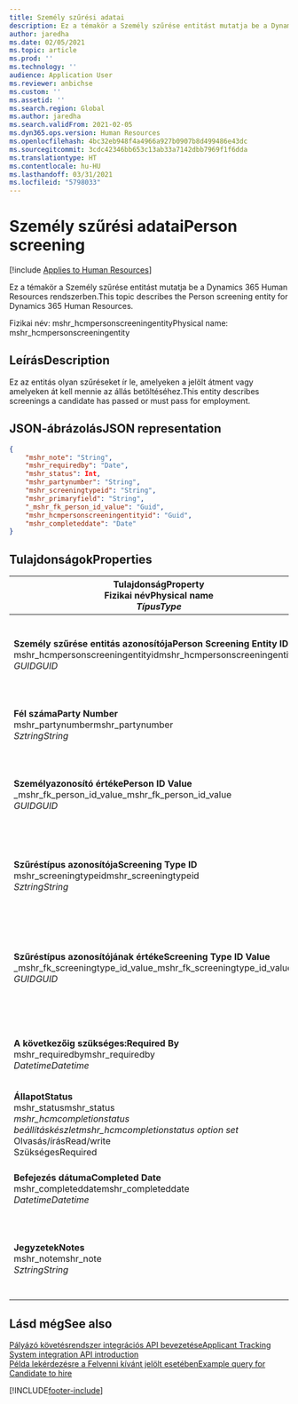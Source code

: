 ```yaml
---
title: Személy szűrési adatai
description: Ez a témakör a Személy szűrése entitást mutatja be a Dynamics 365 Human Resources rendszerben.
author: jaredha
ms.date: 02/05/2021
ms.topic: article
ms.prod: ''
ms.technology: ''
audience: Application User
ms.reviewer: anbichse
ms.custom: ''
ms.assetid: ''
ms.search.region: Global
ms.author: jaredha
ms.search.validFrom: 2021-02-05
ms.dyn365.ops.version: Human Resources
ms.openlocfilehash: 4bc32eb948f4a4966a927b0907b8d499486e43dc
ms.sourcegitcommit: 3cdc42346bb653c13ab33a7142dbb7969f1f6dda
ms.translationtype: HT
ms.contentlocale: hu-HU
ms.lasthandoff: 03/31/2021
ms.locfileid: "5798033"
---
```

# <a name="person-screening"></a><span data-ttu-id="f6584-103">Személy szűrési adatai</span><span class="sxs-lookup"><span data-stu-id="f6584-103">Person screening</span></span>

[!include [Applies to Human Resources](../includes/applies-to-hr.md)]

<span data-ttu-id="f6584-104">Ez a témakör a Személy szűrése entitást mutatja be a Dynamics 365 Human Resources rendszerben.</span><span class="sxs-lookup"><span data-stu-id="f6584-104">This topic describes the Person screening entity for Dynamics 365 Human Resources.</span></span>

<span data-ttu-id="f6584-105">Fizikai név: mshr_hcmpersonscreeningentity</span><span class="sxs-lookup"><span data-stu-id="f6584-105">Physical name: mshr_hcmpersonscreeningentity</span></span>

## <a name="description"></a><span data-ttu-id="f6584-106">Leírás</span><span class="sxs-lookup"><span data-stu-id="f6584-106">Description</span></span>

<span data-ttu-id="f6584-107">Ez az entitás olyan szűréseket ír le, amelyeken a jelölt átment vagy amelyeken át kell mennie az állás betöltéséhez.</span><span class="sxs-lookup"><span data-stu-id="f6584-107">This entity describes screenings a candidate has passed or must pass for employment.</span></span>

## <a name="json-representation"></a><span data-ttu-id="f6584-108">JSON-ábrázolás</span><span class="sxs-lookup"><span data-stu-id="f6584-108">JSON representation</span></span>

```json
{
    "mshr_note": "String",
    "mshr_requiredby": "Date",
    "mshr_status": Int,
    "mshr_partynumber": "String",
    "mshr_screeningtypeid": "String",
    "mshr_primaryfield": "String",
    "_mshr_fk_person_id_value": "Guid",
    "mshr_hcmpersonscreeningentityid": "Guid",
    "mshr_completeddate": "Date"
}
```

## <a name="properties"></a><span data-ttu-id="f6584-109">Tulajdonságok</span><span class="sxs-lookup"><span data-stu-id="f6584-109">Properties</span></span>

| <span data-ttu-id="f6584-110">Tulajdonság</span><span class="sxs-lookup"><span data-stu-id="f6584-110">Property</span></span><br><span data-ttu-id="f6584-111">**Fizikai név**</span><span class="sxs-lookup"><span data-stu-id="f6584-111">**Physical name**</span></span><br><span data-ttu-id="f6584-112">**_Típus_**</span><span class="sxs-lookup"><span data-stu-id="f6584-112">**_Type_**</span></span> | <span data-ttu-id="f6584-113">Használat</span><span class="sxs-lookup"><span data-stu-id="f6584-113">Use</span></span> | <span data-ttu-id="f6584-114">Leírás</span><span class="sxs-lookup"><span data-stu-id="f6584-114">Description</span></span> |
| --- | --- | --- |
| <span data-ttu-id="f6584-115">**Személy szűrése entitás azonosítója**</span><span class="sxs-lookup"><span data-stu-id="f6584-115">**Person Screening Entity ID**</span></span><br><span data-ttu-id="f6584-116">mshr_hcmpersonscreeningentityid</span><span class="sxs-lookup"><span data-stu-id="f6584-116">mshr_hcmpersonscreeningentityid</span></span><br><span data-ttu-id="f6584-117">*GUID*</span><span class="sxs-lookup"><span data-stu-id="f6584-117">*GUID*</span></span> | <span data-ttu-id="f6584-118">Írásvédett</span><span class="sxs-lookup"><span data-stu-id="f6584-118">Read-only</span></span><br><span data-ttu-id="f6584-119">Szükséges</span><span class="sxs-lookup"><span data-stu-id="f6584-119">Required</span></span><br><span data-ttu-id="f6584-120">Rendszer által előállított</span><span class="sxs-lookup"><span data-stu-id="f6584-120">System-generated</span></span> | <span data-ttu-id="f6584-121">A személy szűrési rekordjának egyedi elsődleges azonosítója.</span><span class="sxs-lookup"><span data-stu-id="f6584-121">Unique primary identifier for the person screening record.</span></span> |
| <span data-ttu-id="f6584-122">**Fél száma**</span><span class="sxs-lookup"><span data-stu-id="f6584-122">**Party Number**</span></span><br><span data-ttu-id="f6584-123">mshr_partynumber</span><span class="sxs-lookup"><span data-stu-id="f6584-123">mshr_partynumber</span></span><br><span data-ttu-id="f6584-124">*Sztring*</span><span class="sxs-lookup"><span data-stu-id="f6584-124">*String*</span></span> | <span data-ttu-id="f6584-125">Olvasás/írás</span><span class="sxs-lookup"><span data-stu-id="f6584-125">Read/write</span></span><br><span data-ttu-id="f6584-126">Szükséges</span><span class="sxs-lookup"><span data-stu-id="f6584-126">Required</span></span> | <span data-ttu-id="f6584-127">A jelölthöz társított fél (személy) száma.</span><span class="sxs-lookup"><span data-stu-id="f6584-127">The party (person) number associated with the candidate.</span></span> |
| <span data-ttu-id="f6584-128">**Személyazonosító értéke**</span><span class="sxs-lookup"><span data-stu-id="f6584-128">**Person ID Value**</span></span><br><span data-ttu-id="f6584-129">_mshr_fk_person_id_value</span><span class="sxs-lookup"><span data-stu-id="f6584-129">_mshr_fk_person_id_value</span></span><br><span data-ttu-id="f6584-130">*GUID*</span><span class="sxs-lookup"><span data-stu-id="f6584-130">*GUID*</span></span> | <span data-ttu-id="f6584-131">Írásvédett</span><span class="sxs-lookup"><span data-stu-id="f6584-131">Read-only</span></span><br><span data-ttu-id="f6584-132">Szükséges</span><span class="sxs-lookup"><span data-stu-id="f6584-132">Required</span></span><br><span data-ttu-id="f6584-133">Idegen kulcs: mshr_dirpersonentityid / mshr_dirpersonentity</span><span class="sxs-lookup"><span data-stu-id="f6584-133">Foreign key: mshr_dirpersonentityid of mshr_dirpersonentity</span></span> | <span data-ttu-id="f6584-134">A fél (személy) entitásrekord rendszer által generált egyedi azonosítója.</span><span class="sxs-lookup"><span data-stu-id="f6584-134">The system-generated identifier of the party (person) entity record.</span></span> |
| <span data-ttu-id="f6584-135">**Szűréstípus azonosítója**</span><span class="sxs-lookup"><span data-stu-id="f6584-135">**Screening Type ID**</span></span><br><span data-ttu-id="f6584-136">mshr_screeningtypeid</span><span class="sxs-lookup"><span data-stu-id="f6584-136">mshr_screeningtypeid</span></span><br><span data-ttu-id="f6584-137">*Sztring*</span><span class="sxs-lookup"><span data-stu-id="f6584-137">*String*</span></span> | <span data-ttu-id="f6584-138">Olvasás/írás</span><span class="sxs-lookup"><span data-stu-id="f6584-138">Read/write</span></span><br><span data-ttu-id="f6584-139">Szükséges</span><span class="sxs-lookup"><span data-stu-id="f6584-139">Required</span></span><br><span data-ttu-id="f6584-140">Idegen kulcs: ScreeningType</span><span class="sxs-lookup"><span data-stu-id="f6584-140">Foreign key: ScreeningType</span></span> | <span data-ttu-id="f6584-141">A Human Resources rendszerben definiált szűréstípus azonosítója.</span><span class="sxs-lookup"><span data-stu-id="f6584-141">The identifier of the screening type defined in Human Resources.</span></span> |
| <span data-ttu-id="f6584-142">**Szűréstípus azonosítójának értéke**</span><span class="sxs-lookup"><span data-stu-id="f6584-142">**Screening Type ID Value**</span></span><br><span data-ttu-id="f6584-143">_mshr_fk_screeningtype_id_value</span><span class="sxs-lookup"><span data-stu-id="f6584-143">_mshr_fk_screeningtype_id_value</span></span><br><span data-ttu-id="f6584-144">*GUID*</span><span class="sxs-lookup"><span data-stu-id="f6584-144">*GUID*</span></span> | <span data-ttu-id="f6584-145">Írásvédett</span><span class="sxs-lookup"><span data-stu-id="f6584-145">Read-only</span></span><br><span data-ttu-id="f6584-146">Szükséges</span><span class="sxs-lookup"><span data-stu-id="f6584-146">Required</span></span><br><span data-ttu-id="f6584-147">Idegen kulcs: mshr_hcmscreeningtypeentityid / mshr_hcmscreeningtypeentity</span><span class="sxs-lookup"><span data-stu-id="f6584-147">Foreign key: mshr_hcmscreeningtypeentityid of mshr_hcmscreeningtypeentity</span></span> | <span data-ttu-id="f6584-148">A társított entitás szűréstípusrekordjának rendszer által generált egyedi azonosítója.</span><span class="sxs-lookup"><span data-stu-id="f6584-148">System-generated identifier for the screening type record in the associated entity.</span></span> |
| <span data-ttu-id="f6584-149">**A következőig szükséges:**</span><span class="sxs-lookup"><span data-stu-id="f6584-149">**Required By**</span></span><br><span data-ttu-id="f6584-150">mshr_requiredby</span><span class="sxs-lookup"><span data-stu-id="f6584-150">mshr_requiredby</span></span><br><span data-ttu-id="f6584-151">*Datetime*</span><span class="sxs-lookup"><span data-stu-id="f6584-151">*Datetime*</span></span> | <span data-ttu-id="f6584-152">Olvasás/írás</span><span class="sxs-lookup"><span data-stu-id="f6584-152">Read/write</span></span><br><span data-ttu-id="f6584-153">Választható</span><span class="sxs-lookup"><span data-stu-id="f6584-153">Optional</span></span> | <span data-ttu-id="f6584-154">Az a dátum, amikorra a szűrést el kell végezni.</span><span class="sxs-lookup"><span data-stu-id="f6584-154">The date by which the screening is required to be completed.</span></span> |
| <span data-ttu-id="f6584-155">**Állapot**</span><span class="sxs-lookup"><span data-stu-id="f6584-155">**Status**</span></span><br><span data-ttu-id="f6584-156">mshr_status</span><span class="sxs-lookup"><span data-stu-id="f6584-156">mshr_status</span></span><br><span data-ttu-id="f6584-157">*mshr_hcmcompletionstatus beállításkészlet*</span><span class="sxs-lookup"><span data-stu-id="f6584-157">*mshr_hcmcompletionstatus option set*</span></span><br><span data-ttu-id="f6584-158">Olvasás/írás</span><span class="sxs-lookup"><span data-stu-id="f6584-158">Read/write</span></span><br><span data-ttu-id="f6584-159">Szükséges</span><span class="sxs-lookup"><span data-stu-id="f6584-159">Required</span></span> | <span data-ttu-id="f6584-160">Megadja a jelölt állapotát a szűréshez.</span><span class="sxs-lookup"><span data-stu-id="f6584-160">Provides the candidate’s status for the screening.</span></span> |
| <span data-ttu-id="f6584-161">**Befejezés dátuma**</span><span class="sxs-lookup"><span data-stu-id="f6584-161">**Completed Date**</span></span><br><span data-ttu-id="f6584-162">mshr_completeddate</span><span class="sxs-lookup"><span data-stu-id="f6584-162">mshr_completeddate</span></span><br><span data-ttu-id="f6584-163">*Datetime*</span><span class="sxs-lookup"><span data-stu-id="f6584-163">*Datetime*</span></span> | <span data-ttu-id="f6584-164">Olvasás/írás</span><span class="sxs-lookup"><span data-stu-id="f6584-164">Read/write</span></span><br><span data-ttu-id="f6584-165">Választható</span><span class="sxs-lookup"><span data-stu-id="f6584-165">Optional</span></span> | <span data-ttu-id="f6584-166">A szűrés befejezésének dátuma.</span><span class="sxs-lookup"><span data-stu-id="f6584-166">The date the screening was completed.</span></span> |
| <span data-ttu-id="f6584-167">**Jegyzetek**</span><span class="sxs-lookup"><span data-stu-id="f6584-167">**Notes**</span></span><br><span data-ttu-id="f6584-168">mshr_note</span><span class="sxs-lookup"><span data-stu-id="f6584-168">mshr_note</span></span><br><span data-ttu-id="f6584-169">*Sztring*</span><span class="sxs-lookup"><span data-stu-id="f6584-169">*String*</span></span> | <span data-ttu-id="f6584-170">Olvasás/írás</span><span class="sxs-lookup"><span data-stu-id="f6584-170">Read/write</span></span><br><span data-ttu-id="f6584-171">Választható</span><span class="sxs-lookup"><span data-stu-id="f6584-171">Optional</span></span> | <span data-ttu-id="f6584-172">A toborzási vagy felvételi vezetők által használható megjegyzések.</span><span class="sxs-lookup"><span data-stu-id="f6584-172">Notes for use by hiring managers and recruiters.</span></span> |

## <a name="see-also"></a><span data-ttu-id="f6584-173">Lásd még</span><span class="sxs-lookup"><span data-stu-id="f6584-173">See also</span></span>

[<span data-ttu-id="f6584-174">Pályázó követésrendszer integrációs API bevezetése</span><span class="sxs-lookup"><span data-stu-id="f6584-174">Applicant Tracking System integration API introduction</span></span>](hr-admin-integration-ats-api-introduction.md)<br>
[<span data-ttu-id="f6584-175">Példa lekérdezésre a Felvenni kívánt jelölt esetében</span><span class="sxs-lookup"><span data-stu-id="f6584-175">Example query for Candidate to hire</span></span>](hr-admin-integration-ats-api-candidate-to-hire-example-query.md)



[!INCLUDE[footer-include](../includes/footer-banner.md)]